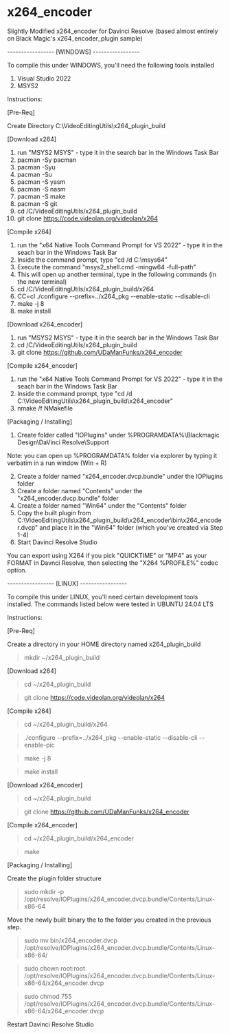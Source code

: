 # x264_encoder
Slightly Modified x264_encoder for Davinci Resolve (based almost entirely on Black Magic's x264_encoder_plugin sample)

----------------- [WINDOWS] -----------------

To compile this under WINDOWS, you'll need the following tools installed

1) Visual Studio 2022
2) MSYS2

Instructions:

[Pre-Req]

Create Directory C:\VideoEditingUtils\x264_plugin_build

[Download x264]

1) run "MSYS2 MSYS" - type it in the search bar in the Windows Task Bar
2) pacman -Sy pacman
3) pacman -Syu
4) pacman -Su
5) pacman -S yasm
6) pacman -S nasm
7) pacman -S make
8) pacman -S git
9) cd /C/VideoEditingUtils/x264_plugin_build   
10) git clone https://code.videolan.org/videolan/x264

[Compile x264]

1) run the "x64 Native Tools Command Prompt for VS 2022" - type it in the seach bar in the Windows Task Bar
2) Inside the command prompt, type "cd /d C:\msys64"
3) Execute the command "msys2_shell.cmd -mingw64 -full-path"
4) This will open up another terminal, type in the following commands (in the new terminal)
5) cd /C/VideoEditingUtils/x264_plugin_build/x264
6) CC=cl ./configure  --prefix=../x264_pkg --enable-static --disable-cli
7) make -j 8
8) make install

[Download x264_encoder]

1) run "MSYS2 MSYS" - type it in the search bar in the Windows Task Bar
2) cd /C/VideoEditingUtils/x264_plugin_build
3) git clone https://github.com/UDaManFunks/x264_encoder

[Compile x264_encoder]

1) run the "x64 Native Tools Command Prompt for VS 2022" - type it in the seach bar in the Windows Task Bar
2) Inside the command prompt, type "cd /d C:\VideoEditingUtils\x264_plugin_build\x264_encoder"
3) nmake /f NMakefile
   
[Packaging / Installing]

1) Create folder called "IOPlugins" under %PROGRAMDATA%\Blackmagic Design\DaVinci Resolve\Support

  Note: you can open up %PROGRAMDATA% folder via explorer by typing it verbatim in a run window (Win + R) 

2) Create a folder named "x264_encoder.dvcp.bundle" under the IOPlugins folder
3) Create a folder named "Contents" under the "x264_encoder.dvcp.bundle" folder
4) Create a folder named "Win64" under the "Contents" folder
5) Copy the built plugin from C:\VideoEditingUtils\x264_plugin_build\x264_encoder\bin\x264_encoder.dvcp" and place it in the "Win64" folder (which you've created via Step 1-4)
6) Start Davinci Resolve Studio
   
You can export using X264 if you pick "QUICKTIME" or "MP4" as your FORMAT in Davnci Resolve, then selecting the "X264 %PROFILE%" codec option.

----------------- [LINUX] -----------------

To compile this under LINUX, you'll need certain development tools installed.   The commands listed below were tested in UBUNTU 24.04 LTS

Instructions:

[Pre-Req]

Create a directory in your HOME directory named x264_plugin_build

> mkdir ~/x264_plugin_build

[Download x264]

> cd ~/x264_plugin_build

> git clone https://code.videolan.org/videolan/x264

[Compile x264]

> cd  ~/x264_plugin_build/x264

> ./configure --prefix=../x264_pkg --enable-static --disable-cli --enable-pic

> make -j 8

> make install

[Download x264_encoder]

> cd ~/x264_plugin_build

> git clone https://github.com/UDaManFunks/x264_encoder

[Compile x264_encoder]

> cd ~/x264_plugin_build/x264_encoder

> make
   
[Packaging / Installing]

Create the plugin folder structure

> sudo mkdir -p /opt/resolve/IOPlugins/x264_encoder.dvcp.bundle/Contents/Linux-x86-64

Move the newly built binary the to the folder you created in the previous step.

> sudo mv bin/x264_encoder.dvcp /opt/resolve/IOPlugins/x264_encoder.dvcp.bundle/Contents/Linux-x86-64/

> sudo chown root:root /opt/resolve/IOPlugins/x264_encoder.dvcp.bundle/Contents/Linux-x86-64/x264_encoder.dvcp

> sudo chmod 755 /opt/resolve/IOPlugins/x264_encoder.dvcp.bundle/Contents/Linux-x86-64/x264_encoder.dvcp

Restart Davinci Resolve Studio 
